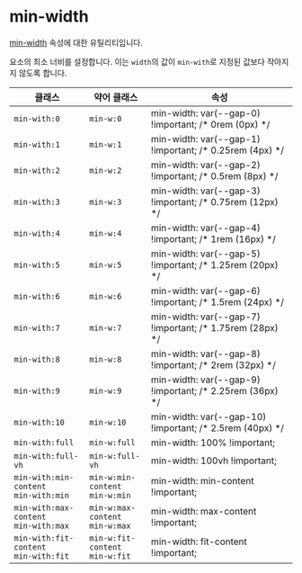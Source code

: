 # min-width

[min-width](https://developer.mozilla.org/en-US/docs/Web/CSS/min-width) 속성에 대한 유틸리티입니다.

요소의 최소 너비를 설정합니다. 이는 <code>width</code>의 값이 <code>min-with</code>로 지정된 값보다 작아지지 않도록 합니다.

<table>
  <thead>
    <tr>
      <th scope="col">클래스</th>
      <th scope="col">약어 클래스</th>
      <th scope="col">속성</th>
    </tr>
  </thead>
  <tbody>
  <tr>
  <td><code>min-with:0</code></td>
  <td><code>min-w:0</code></td>
  <td><span class="code">min-width: var(--gap-0) !important;</span> <span class="c:weak">/* 0rem (0px) */</span></td>
</tr>
<tr>
  <td><code>min-with:1</code></td>
  <td><code>min-w:1</code></td>
  <td><span class="code">min-width: var(--gap-1) !important;</span> <span class="c:weak">/* 0.25rem (4px) */</span></td>
</tr>
<tr>
  <td><code>min-with:2</code></td>
  <td><code>min-w:2</code></td>
  <td><span class="code">min-width: var(--gap-2) !important;</span> <span class="c:weak">/* 0.5rem (8px) */</span></td>
</tr>
<tr>
  <td><code>min-with:3</code></td>
  <td><code>min-w:3</code></td>
  <td><span class="code">min-width: var(--gap-3) !important;</span> <span class="c:weak">/* 0.75rem (12px) */</span></td>
</tr>
<tr>
  <td><code>min-with:4</code></td>
  <td><code>min-w:4</code></td>
  <td><span class="code">min-width: var(--gap-4) !important;</span> <span class="c:weak">/* 1rem (16px) */</span></td>
</tr>
<tr>
  <td><code>min-with:5</code></td>
  <td><code>min-w:5</code></td>
  <td><span class="code">min-width: var(--gap-5) !important;</span> <span class="c:weak">/* 1.25rem (20px) */</span></td>
</tr>
<tr>
  <td><code>min-with:6</code></td>
  <td><code>min-w:6</code></td>
  <td><span class="code">min-width: var(--gap-6) !important;</span> <span class="c:weak">/* 1.5rem (24px) */</span></td>
</tr>
<tr>
  <td><code>min-with:7</code></td>
  <td><code>min-w:7</code></td>
  <td><span class="code">min-width: var(--gap-7) !important;</span> <span class="c:weak">/* 1.75rem (28px) */</span></td>
</tr>
<tr>
  <td><code>min-with:8</code></td>
  <td><code>min-w:8</code></td>
  <td><span class="code">min-width: var(--gap-8) !important;</span> <span class="c:weak">/* 2rem (32px) */</span></td>
</tr>
<tr>
  <td><code>min-with:9</code></td>
  <td><code>min-w:9</code></td>
  <td><span class="code">min-width: var(--gap-9) !important;</span> <span class="c:weak">/* 2.25rem (36px) */</span></td>
</tr>
<tr>
  <td><code>min-with:10</code></td>
  <td><code>min-w:10</code></td>
  <td><span class="code">min-width: var(--gap-10) !important;</span> <span class="c:weak">/* 2.5rem (40px) */</span></td>
</tr>
<tr>
  <td><code>min-with:full</code></td>
  <td><code>min-w:full</code></td>
  <td><span class="code">min-width: 100% !important;</span></td>
</tr>
<tr>
  <td><code>min-with:full-vh</code></td>
  <td><code>min-w:full-vh</code></td>
  <td><span class="code">min-width: 100vh !important;</span></td>
</tr>
<tr>
  <td>
    <code>min-with:min-content</code><br>
    <code>min-with:min</code>
  </td>
  <td>
    <code>min-w:min-content</code><br>
    <code>min-w:min</code>
  </td>
  <td><span class="code">min-width: min-content !important;</span></td>
</tr>
<tr>
  <td>
    <code>min-with:max-content</code><br>
    <code>min-with:max</code>
  </td>
  <td>
    <code>min-w:max-content</code><br>
    <code>min-w:max</code>
  </td>
  <td><span class="code">min-width: max-content !important;</span></td>
</tr>
<tr>
  <td>
    <code>min-with:fit-content</code><br>
    <code>min-with:fit</code>
  </td>
  <td>
    <code>min-w:fit-content</code><br>
    <code>min-w:fit</code>
  </td>
  <td><span class="code">min-width: fit-content !important;</span></td>
</tr>

  </tbody>

</table>
